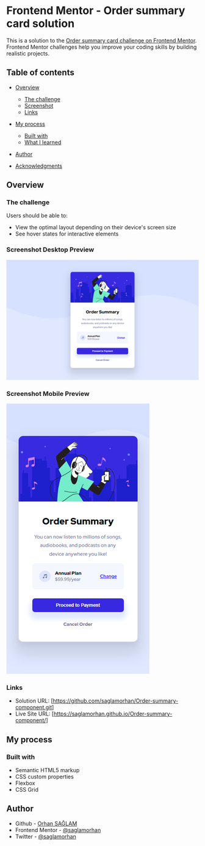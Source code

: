 # Frontend Mentor - Order summary card solution

This is a solution to the [Order summary card challenge on Frontend Mentor](https://www.frontendmentor.io/challenges/order-summary-component-QlPmajDUj). Frontend Mentor challenges help you improve your coding skills by building realistic projects.

## Table of contents

- [Overview](#overview)
  - [The challenge](#the-challenge)
  - [Screenshot](#screenshot)
  - [Links](#links)
- [My process](#my-process)

  - [Built with](#built-with)
  - [What I learned](#what-i-learned)

- [Author](#author)
- [Acknowledgments](#acknowledgments)

## Overview

### The challenge

Users should be able to:

- View the optimal layout depending on their device's screen size
- See hover states for interactive elements

### Screenshot Desktop Preview

![](<preview/desktop-design(1440x900).png>)

### Screenshot Mobile Preview

![](<preview/mobile-design(375x709).png>)

### Links

- Solution URL: [https://github.com/saglamorhan/Order-summary-component.git]
- Live Site URL: [https://saglamorhan.github.io/Order-summary-component/]

## My process

### Built with

- Semantic HTML5 markup
- CSS custom properties
- Flexbox
- CSS Grid

## Author

- Github - [Orhan SAĞLAM](https://github.com/saglamorhan)
- Frontend Mentor - [@saglamorhan](https://www.frontendmentor.io/profile/saglamorhan)
- Twitter - [@saglamorhan](https://www.twitter.com/saglamorhan)
